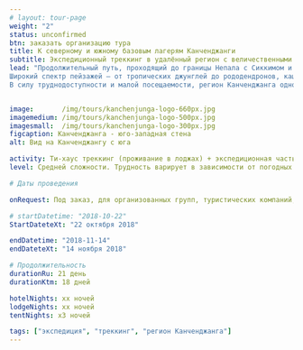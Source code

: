 ```yaml
---
# layout: tour-page
weight: "2"
status: unconfirmed
btn: заказать организацию тура
title: К северному и южному базовым лагерям Канченджанги 
subtitle: Экспедиционный треккинг в удалённый регион с величественными видами и сохранившимся этносом горных народов
lead: "Продолжительный путь, проходящий до границы Непала с Сиккимом и Тибетом. Маршрут проходит к северной стороне Канченджанги, третьей по высоте вершины в мире, а затем, через цепь перевалов подходит к восьмитысячнику с южной стороны открывая впечатляющие виды на юго-западную сторону Канченджанги.
Широкий спектр пейзажей – от тропических джунглей до рододендронов, каштановых и дубовых лесов затем сменяется альпийской высокогорной зоной. 
В силу труднодоступности и малой посещаемости, регион Канченджанга одно из мест, где хорошо сохранилась древняя культура и уклад жизни горный народов: от Раи и Лимбус до тибетских буддийских деревень."


image:       /img/tours/kanchenjunga-logo-660px.jpg
imagemedium: /img/tours/kanchenjunga-logo-500px.jpg
imagesmall:  /img/tours/kanchenjunga-logo-300px.jpg
figcaption: Канченджанга - юго-западная стена
alt: Вид на Канченджангу с юга

activity: Ти-хаус треккинг (проживание в лоджах) + экспедиционная часть (проживание в палатках).  
level: Cредней сложности. Трудность варирует в зависимости от погодных условий. Доступно физически здоровым людям, в хорошей физической форме.

# Даты проведения

onRequest: Под заказ, для организованных групп, туристических компаний, клубов.

# startDatetime: "2018-10-22"
StartDateteXt: "22 октября 2018"

endDatetime: "2018-11-14"
endDateteXt: "14 ноября 2018"

# Продолжительность
durationRu: 21 день
durationKtm: 18 дней

hotelNights: xx ночей
lodgeNights: xx ночей
tentNights: x3 ночей

tags: ["экспедиция", "треккинг", "регион Канченджанга"]
---
```


